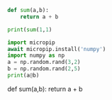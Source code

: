 
```python
def sum(a,b):
	return a + b

print(sum(1,1)
```

```python
import micropip 
await micropip.install('numpy') 
import numpy as np 
a = np.random.rand(3,2) 
b = np.random.rand(2,5) 
print(a@b)
```


def sum(a,b):
	return a + b

